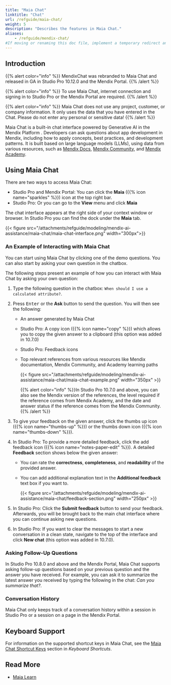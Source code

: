 ```yaml
---
title: "Maia Chat"
linktitle: "Chat"
url: /refguide/maia-chat/
weight: 5
description: "Describes the features in Maia Chat."
aliases:
    - /refguide/mendix-chat/
#If moving or renaming this doc file, implement a temporary redirect and let the respective team know they should update the URL in the product. See Mapping to Products for more details.
---
```


## Introduction 

{{% alert color="info" %}}
MendixChat was rebranded to Maia Chat and released in GA in Studio Pro 10.12.0 and the Mendix Portal.
{{% /alert %}}

{{% alert color="info" %}}
To use Maia Chat, internet connection and signing in to Studio Pro or the Mendix Portal are required.
{{% /alert %}}

{{% alert color="info" %}}
Maia Chat does not use any project, customer, or company information. It only uses the data that you have entered in the Chat. Please do not enter any personal or sensitive data!
{{% /alert %}}

Maia Chat is a built-in chat interface powered by Generative AI in the Mendix Platform . Developers can ask questions about app development in Mendix, including how to apply concepts, best practices, and development patterns. It is built based on large language models (LLMs), using data from various resources, such as [Mendix Docs](/), [Mendix Community](https://community.mendix.com/), and [Mendix Academy](https://academy.mendix.com/).

## Using Maia Chat

There are two ways to access Maia Chat: 

* Studio Pro and Mendix Portal: You can click the **Maia** ({{% icon name="sparkles" %}}) icon at the top right bar.
* Studio Pro: Or you can go to the **View** menu and click **Maia**

The chat interface appears at the right side of your context window or browser. In Studio Pro you can find the dock under the **Maia** tab.

{{< figure src="/attachments/refguide/modeling/mendix-ai-assistance/maia-chat/maia-chat-interface.png" width="300px">}}

### An Example of Interacting with Maia Chat

You can start using Maia Chat by clicking one of the demo questions. You can also start by asking your own question in the chatbox. 

The following steps present an example of how you can interact with Maia Chat by asking your own question:

1. Type the following question in the chatbox: `When should I use a calculated attribute?`.
2. Press <kbd>Enter</kbd> or the **Ask** button to send the question. You will then see the following:
    * An answer generated by Maia Chat
    * Studio Pro: A copy icon ({{% icon name="copy" %}}) which allows you to copy the given answer to a clipboard (this option was added in 10.7.0)
    * Studio Pro: Feedback icons
    * Top relevant references from various resources like Mendix documentation, Mendix Community, and Academy learning paths

        {{< figure src="/attachments/refguide/modeling/mendix-ai-assistance/maia-chat/maia-chat-example.png" width="350px" >}}

        {{% alert color="info" %}}In Studio Pro 10.7.0 and above, you can also see the Mendix version of the references, the level required if the reference comes from Mendix Academy, and the date and answer status if the reference comes from the Mendix Community.{{% /alert %}}

3. To give your feedback on the given answer, click the thumbs up icon ({{% icon name="thumbs-up" %}}) or the thumbs down icon ({{% icon name="thumbs-down" %}}). 

4. In Studio Pro: To provide a more detailed feedback, click the add feedback icon ({{% icon name="notes-paper-edit" %}}). A detailed **Feedback** section shows below the given answer:

    * You can rate the **correctness**, **completeness**, and **readability** of the provided answer.
    * You can add additional explanation text in the **Additional feedback** text box if you want to. 

        {{< figure src="/attachments/refguide/modeling/mendix-ai-assistance/maia-chat/feedback-section.png" width="250px" >}} 

5. In Studio Pro: Click the **Submit feedback** button to send your feedback. Afterwards, you will be brought back to the main chat interface where you can continue asking new questions.

6. In Studio Pro: If you want to clear the messages to start a new conversation in a clean state, navigate to the top of the interface and click **New chat** (this option was added in 10.7.0).

### Asking Follow-Up Questions

In Studio Pro 10.8.0 and above and the Mendix Portal, Maia Chat supports asking follow-up questions based on your previous question and the answer you have received. For example, you can ask it to summarize the latest answer you received by typing the following in the chat: *Can you summarize that?*.

### Conversation History
Maia Chat only keeps track of a conversation history within a session in Studio Pro or a session on a page in the Mendix Portal.

## Keyboard Support

For information on the supported shortcut keys in Maia Chat, see the [Maia Chat Shortcut Keys](/refguide/keyboard-shortcuts/#maia-chat-shortcuts) section in *Keyboard Shortcuts*.

## Read More

* [Maia Learn](/refguide/maia-learn/)
